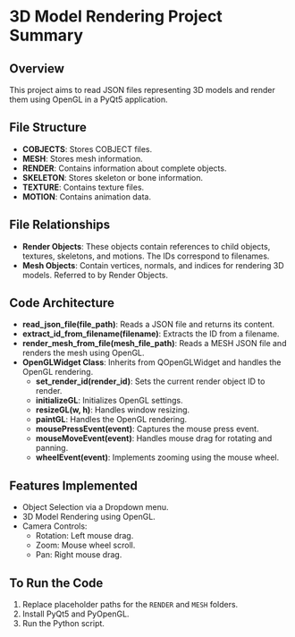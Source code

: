 
# 3D Model Rendering Project Summary

## Overview
This project aims to read JSON files representing 3D models and render them using OpenGL in a PyQt5 application.

## File Structure
- **COBJECTS**: Stores COBJECT files.
- **MESH**: Stores mesh information.
- **RENDER**: Contains information about complete objects.
- **SKELETON**: Stores skeleton or bone information.
- **TEXTURE**: Contains texture files.
- **MOTION**: Contains animation data.

## File Relationships
- **Render Objects**: These objects contain references to child objects, textures, skeletons, and motions. The IDs correspond to filenames.
- **Mesh Objects**: Contain vertices, normals, and indices for rendering 3D models. Referred to by Render Objects.

## Code Architecture
- **read_json_file(file_path)**: Reads a JSON file and returns its content.
- **extract_id_from_filename(filename)**: Extracts the ID from a filename.
- **render_mesh_from_file(mesh_file_path)**: Reads a MESH JSON file and renders the mesh using OpenGL.
- **OpenGLWidget Class**: Inherits from QOpenGLWidget and handles the OpenGL rendering.
    - **set_render_id(render_id)**: Sets the current render object ID to render.
    - **initializeGL**: Initializes OpenGL settings.
    - **resizeGL(w, h)**: Handles window resizing.
    - **paintGL**: Handles the OpenGL rendering.
    - **mousePressEvent(event)**: Captures the mouse press event.
    - **mouseMoveEvent(event)**: Handles mouse drag for rotating and panning.
    - **wheelEvent(event)**: Implements zooming using the mouse wheel.

## Features Implemented
- Object Selection via a Dropdown menu.
- 3D Model Rendering using OpenGL.
- Camera Controls:
    - Rotation: Left mouse drag.
    - Zoom: Mouse wheel scroll.
    - Pan: Right mouse drag.

## To Run the Code
1. Replace placeholder paths for the `RENDER` and `MESH` folders.
2. Install PyQt5 and PyOpenGL.
3. Run the Python script.
